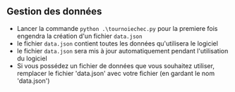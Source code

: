 ## Gestion des données
- Lancer la commande `python .\tournoiechec.py` pour la premiere fois engendra la création d'un fichier `data.json`
- le fichier `data.json` contient toutes les données qu'utilisera le logiciel
- le fichier `data.json` sera mis à jour automatiquement pendant l'utilisation du logiciel
- Si vous possédez un fichier de données que vous souhaitez utiliser, remplacer le fichier 'data.json' avec votre fichier (en gardant le nom 'data.json')
